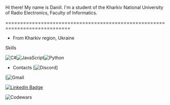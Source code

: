 Hi there! My name is Daniil.
I'm a student of the Kharkiv National University of Radio Electronics, Faculty of Informatics.

============================================================================

* From Kharkiv region, Ukraine



Skills

![C#](https://img.shields.io/badge/c%23-%23239120.svg?style=for-the-badge&logo=c-sharp&logoColor=white)![JavaScript](https://img.shields.io/badge/javascript-%23323330.svg?style=for-the-badge&logo=javascript&logoColor=%23F7DF1E)![Python](https://img.shields.io/badge/python-3670A0?style=for-the-badge&logo=python&logoColor=ffdd54)

* Contacts
[![Discord](https://img.shields.io/badge/Discord-%235865F2.svg?style=for-the-badge&logo=discord&logoColor=white&link=https://discord.com/users/iseedevilinmyroom#3031)]

[![Gmail](https://img.shields.io/badge/Gmail-D14836?style=for-the-badge&logo=gmail&logoColor=white)

[![Linkedin Badge](https://img.shields.io/badge/-ludehsar-blue?style=flat-square&logo=Linkedin&logoColor=white&link=https://www.linkedin.com/in/ludehsar/)](https://www.linkedin.com/in/ludehsar/)

![Codewars](https://www.codewars.com/users/hardtry_samurai/badges/large)
